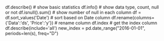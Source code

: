 df.describe()   # show basic statistics
df.info()   # show data type, count, null or not
df.isnull().sum()  # show number of null in each column
df = df.sort_values('Date')  # sort based on Date column
df.rename(columns={'Data':'ds', 'Price':'y'}) # rename column
df.index # get the index column
df.describe(include='all')
new_index = pd.date_range("2016-01-01", periods=len(s), freq="D")
